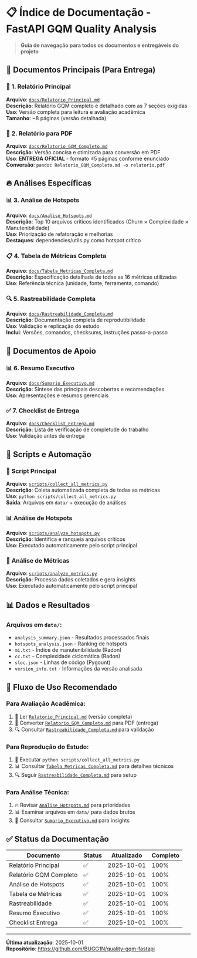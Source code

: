 # 📋 Índice de Documentação - FastAPI GQM Quality Analysis

> **Guia de navegação para todos os documentos e entregáveis do projeto**

## 🎯 **Documentos Principais (Para Entrega)**

### 📄 **1. Relatório Principal**
**Arquivo**: [`docs/Relatorio_Principal.md`](Relatorio_Principal.md)  
**Descrição**: Relatório GQM completo e detalhado com as 7 seções exigidas  
**Uso**: Versão completa para leitura e avaliação acadêmica  
**Tamanho**: ~8 páginas (versão detalhada)

### 📄 **2. Relatório para PDF**
**Arquivo**: [`docs/Relatorio_GQM_Completo.md`](Relatorio_GQM_Completo.md)  
**Descrição**: Versão concisa e otimizada para conversão em PDF  
**Uso**: **ENTREGA OFICIAL** - formato ≤5 páginas conforme enunciado  
**Conversão**: `pandoc Relatorio_GQM_Completo.md -o relatorio.pdf`

## 🔥 **Análises Específicas**

### 📊 **3. Análise de Hotspots**
**Arquivo**: [`docs/Analise_Hotspots.md`](Analise_Hotspots.md)  
**Descrição**: Top 10 arquivos críticos identificados (Churn × Complexidade × Manutenibilidade)  
**Uso**: Priorização de refatoração e melhorias  
**Destaques**: dependencies/utils.py como hotspot crítico

### 📋 **4. Tabela de Métricas Completa**
**Arquivo**: [`docs/Tabela_Metricas_Completa.md`](Tabela_Metricas_Completa.md)  
**Descrição**: Especificação detalhada de todas as 16 métricas utilizadas  
**Uso**: Referência técnica (unidade, fonte, ferramenta, comando)  

### 🔍 **5. Rastreabilidade Completa**
**Arquivo**: [`docs/Rastreabilidade_Completa.md`](Rastreabilidade_Completa.md)  
**Descrição**: Documentação completa de reprodutibilidade  
**Uso**: Validação e replicação do estudo  
**Inclui**: Versões, comandos, checksums, instruções passo-a-passo

## 📝 **Documentos de Apoio**

### 📊 **6. Resumo Executivo**
**Arquivo**: [`docs/Sumario_Executivo.md`](Sumario_Executivo.md)  
**Descrição**: Síntese das principais descobertas e recomendações  
**Uso**: Apresentações e resumos gerenciais  

### ✅ **7. Checklist de Entrega**
**Arquivo**: [`docs/Checklist_Entrega.md`](Checklist_Entrega.md)  
**Descrição**: Lista de verificação de completude do trabalho  
**Uso**: Validação antes da entrega  

## 🤖 **Scripts e Automação**

### 🔧 **Script Principal**
**Arquivo**: [`scripts/collect_all_metrics.py`](../scripts/collect_all_metrics.py)  
**Descrição**: Coleta automatizada completa de todas as métricas  
**Uso**: `python scripts/collect_all_metrics.py`  
**Saída**: Arquivos em `data/` + execução de análises

### 📊 **Análise de Hotspots**  
**Arquivo**: [`scripts/analyze_hotspots.py`](../scripts/analyze_hotspots.py)  
**Descrição**: Identifica e ranqueia arquivos críticos  
**Uso**: Executado automaticamente pelo script principal

### 🔬 **Análise de Métricas**
**Arquivo**: [`scripts/analyze_metrics.py`](../scripts/analyze_metrics.py)  
**Descrição**: Processa dados coletados e gera insights  
**Uso**: Executado automaticamente pelo script principal

## 📊 **Dados e Resultados**

### Arquivos em `data/`:
- `analysis_summary.json` - Resultados processados finais
- `hotspots_analysis.json` - Ranking de hotspots 
- `mi.txt` - Índice de manutenibilidade (Radon)
- `cc.txt` - Complexidade ciclomática (Radon)  
- `sloc.json` - Linhas de código (Pygount)
- `version_info.txt` - Informações da versão analisada

## 🎯 **Fluxo de Uso Recomendado**

### **Para Avaliação Acadêmica:**
1. 📄 Ler [`Relatorio_Principal.md`](Relatorio_Principal.md) (versão completa)
2. 📄 Converter [`Relatorio_GQM_Completo.md`](Relatorio_GQM_Completo.md) para PDF (entrega)
3. 🔍 Consultar [`Rastreabilidade_Completa.md`](Rastreabilidade_Completa.md) para validação

### **Para Reprodução do Estudo:**
1. 🔧 Executar `python scripts/collect_all_metrics.py`
2. 📊 Consultar [`Tabela_Metricas_Completa.md`](Tabela_Metricas_Completa.md) para detalhes técnicos
3. 🔍 Seguir [`Rastreabilidade_Completa.md`](Rastreabilidade_Completa.md) para setup

### **Para Análise Técnica:**
1. 🔥 Revisar [`Analise_Hotspots.md`](Analise_Hotspots.md) para prioridades
2. 📊 Examinar arquivos em `data/` para dados brutos
3. 📝 Consultar [`Sumario_Executivo.md`](Sumario_Executivo.md) para insights

## ✅ **Status da Documentação**

| Documento | Status | Atualizado | Completo |
|-----------|---------|------------|----------|
| Relatório Principal | ✅ | 2025-10-01 | 100% |
| Relatório GQM Completo | ✅ | 2025-10-01 | 100% |
| Análise de Hotspots | ✅ | 2025-10-01 | 100% |
| Tabela de Métricas | ✅ | 2025-10-01 | 100% |
| Rastreabilidade | ✅ | 2025-10-01 | 100% |
| Resumo Executivo | ✅ | 2025-10-01 | 100% |
| Checklist Entrega | ✅ | 2025-10-01 | 100% |

---

**Última atualização**: 2025-10-01  
**Repositório**: https://github.com/BUGG1N/quality-gqm-fastapi